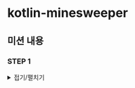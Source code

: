 # kotlin-minesweeper

## 미션 내용

### STEP 1

<details>
<summary>접기/펼치기</summary>
<div markdown="1">

#### [요구 사항 분석]

- 높이와 너비, 지뢰 개수를 입력받을 수 있다.
- 지뢰는 눈에 잘 띄는 것으로 표기한다.
- 지뢰는 가급적 랜덤에 가깝게 배치한다.

#### [기능 목록]

- [ ] 높이를 입력 받는다.
- [ ] 너비를 입력 받는다.
- [ ] 지뢰 개수를 입력받는다.
- [ ] 2차 배열에 입력된 지뢰 개수만큼 랜덤으로 지뢰(💣)를 생성한다.
- [ ] 2차 배열을 출력한다.

</div>
</details>

<br>
